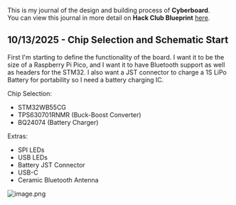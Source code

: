 <!--
  ===================    !!READ THIS NOTICE!!   ====================
  DO NOT edit this file manually. Your changes WILL BE OVERWRITTEN!
  This journal is auto generated and updated by Hack Club Blueprint.
  To edit this file, please edit your journal entries on Blueprint.
  ==================================================================
-->

This is my journal of the design and building process of **Cyberboard**.  
You can view this journal in more detail on **Hack Club Blueprint** [here](https://blueprint.hackclub.com/projects/491).


## 10/13/2025 - Chip Selection and Schematic Start  

First I'm starting to define the functionality of the board. I want it to be the size of a Raspberry Pi Pico, and I want it to have Bluetooth support as well as headers for the STM32. I also want a JST connector to charge a 1S LiPo Battery for portability so I need a battery charging IC.

Chip Selection:

- STM32WB55CG
- TPS630701RNMR (Buck-Boost Converter)
- BQ24074 (Battery Charger)

Extras:

- SPI LEDs
- USB LEDs
- Battery JST Connector
- USB-C
- Ceramic Bluetooth Antenna

![image.png](https://blueprint.hackclub.com/user-attachments/blobs/proxy/eyJfcmFpbHMiOnsiZGF0YSI6MjE0NiwicHVyIjoiYmxvYl9pZCJ9fQ==--56d85a1a33d10cf902e22c7f6eaffa15ef3ebc50/image.png)
  

